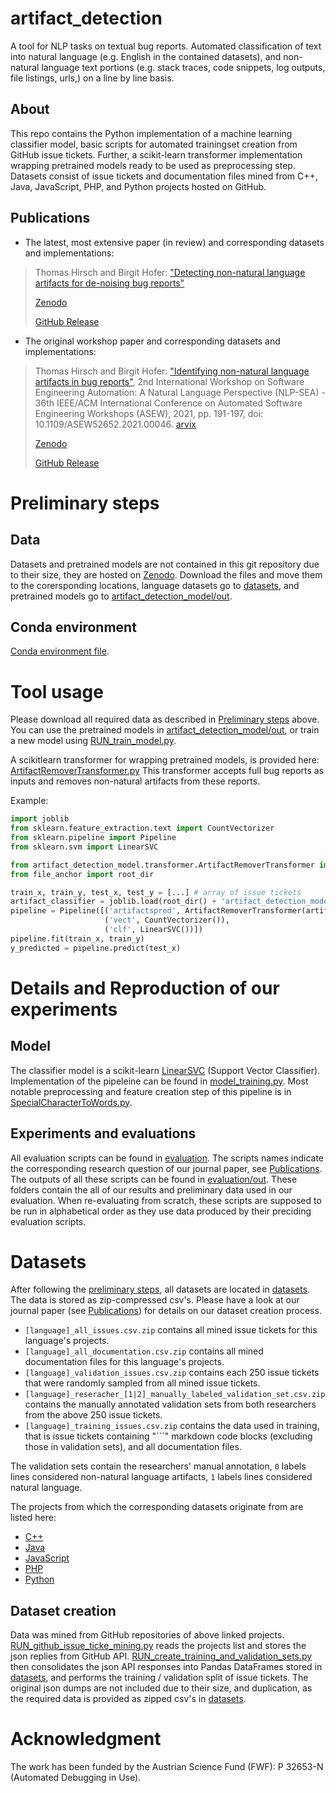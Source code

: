 # artifact_detection
A tool for NLP tasks on textual bug reports.
Automated classification of text into natural language (e.g. English in the contained datasets), and non-natural language text portions (e.g. stack traces, code snippets, log outputs, file listings, urls,) on a line by line basis.

## About
This repo contains the Python implementation of a machine learning classifier model, basic scripts for automated trainingset creation from GitHub issue tickets.
Further, a scikit-learn transformer implementation wrapping pretrained models ready to be used as preprocessing step.
Datasets consist of issue tickets and documentation files mined from C++, Java, JavaScript, PHP, and Python projects hosted on GitHub.

## Publications
- The latest, most extensive paper (in review) and corresponding datasets and implementations:
> Thomas Hirsch and Birgit Hofer: ["Detecting non-natural language artifacts for de-noising bug reports"](TODO)
> 
> [Zenodo](https://zenodo.org/record/6393129)
> 
> [GitHub Release](https://github.com/AmadeusBugProject/artifact_detection/)

- The original workshop paper and corresponding datasets and implementations:
> Thomas Hirsch and Birgit Hofer: ["Identifying non-natural language artifacts in bug reports"](https://doi.org/10.1109/ASEW52652.2021.00046), 2nd International Workshop on Software Engineering Automation: A Natural Language Perspective (NLP-SEA) - 36th IEEE/ACM International Conference on Automated Software Engineering Workshops (ASEW), 2021, pp. 191-197, doi: 10.1109/ASEW52652.2021.00046. [arvix](https://arxiv.org/abs/2110.01336)
> 
> [Zenodo](https://zenodo.org/record/5519503)
> 
> [GitHub Release](https://github.com/AmadeusBugProject/artifact_detection/releases/tag/v1.1)

# Preliminary steps
## Data
Datasets and pretrained models are not contained in this git repository due to their size, they are hosted on [Zenodo](https://zenodo.org/record/6393129).
Download the files and move them to the corersponding locations, language datasets go to [datasets](datasets), and pretrained models go to [artifact_detection_model/out](artifact_detection_model/out).

## Conda environment
[Conda environment file](conda.yml).

# Tool usage
Please download all required data as described in [Preliminary steps](#preliminary-steps) above.
You can use the pretrained models in [artifact_detection_model/out](artifact_detection_model/out), or train a new model using [RUN_train_model.py](artifact_detection_model/RUN_train_model.py).

A scikitlearn transformer for wrapping pretrained models, is provided here: [ArtifactRemoverTransformer.py](artifact_detection_model/transformer/ArtifactRemoverTransformer.py)
This transformer accepts full bug reports as inputs and removes non-natural artifacts from these reports.

Example:
```python
import joblib
from sklearn.feature_extraction.text import CountVectorizer
from sklearn.pipeline import Pipeline
from sklearn.svm import LinearSVC

from artifact_detection_model.transformer.ArtifactRemoverTransformer import ArtifactRemoverTransformer, SIMPLE
from file_anchor import root_dir

train_x, train_y, test_x, test_y = [...] # array of issue tickets
artifact_classifier = joblib.load(root_dir() + 'artifact_detection_model/out/' + 'some_model.joblib')
pipeline = Pipeline([('artifactspred', ArtifactRemoverTransformer(artifact_classifier)),
                     ('vect', CountVectorizer()),
                     ('clf', LinearSVC())])
pipeline.fit(train_x, train_y)
y_predicted = pipeline.predict(test_x)
```

# Details and Reproduction of our experiments
## Model
The classifier model is a scikit-learn [LinearSVC](https://scikit-learn.org/stable/modules/generated/sklearn.svm.LinearSVC.html) (Support Vector Classifier).
Implementation of the pipeleine can be found in [model_training.py](artifact_detection_model/model_training.py).
Most notable preprocessing and feature creation step of this pipeline is in [SpecialCharacterToWords.py](artifact_detection_model/SpecialCharacterToWords.py).

## Experiments and evaluations
All evaluation scripts can be found in [evaluation](evaluation). 
The scripts names indicate the corresponding research question of our journal paper, see [Publications](#publications).
The outputs of all these scripts can be found in [evaluation/out](evaluation/out).
These folders contain the all of our results and preliminary data used in our evaluation.
When re-evaluating from scratch, these scripts are supposed to be run in alphabetical order as they use data produced by their preciding evaluation scripts.

# Datasets
After following the [preliminary steps](#preliminary-steps), all datasets are located in [datasets](datasets).
The data is stored as zip-compressed csv's.
Please have a look at our journal paper (see [Publications](#publications)) for details on our dataset creation process.
- `[language]_all_issues.csv.zip` contains all mined issue tickets for this language's projects.
- `[language]_all_documentation.csv.zip` contains all mined documentation files for this language's projects.
- `[language]_validation_issues.csv.zip` contains each 250 issue tickets that were randomly sampled from all mined issue tickets.
- `[language]_reseracher_[1|2]_manually_labeled_validation_set.csv.zip` contains the manually annotated validation sets from both researchers from the above 250 issue tickets.
- `[language]_training_issues.csv.zip` contains the data used in training, that is issue tickets containing "```" markdown code blocks (excluding those in validation sets), and all documentation files.

The validation sets contain the researchers' manual annotation, `0` labels lines considered non-natural language artifacts, `1` labels lines considered natural language.

The projects from which the corresponding datasets originate from are listed here:
- [C++](githubMiner/json_dump/cpp.txt)
- [Java](githubMiner/json_dump/java.txt)
- [JavaScript](githubMiner/json_dump/javascript.txt)
- [PHP](githubMiner/json_dump/php.txt)
- [Python](githubMiner/json_dump/python.txt)


## Dataset creation
Data was mined from GitHub repositories of above linked projects.
[RUN_github_issue_ticke_mining.py](githubMiner/RUN_github_issue_ticke_mining.py) reads the projects list and stores the json replies from GitHub API.
[RUN_create_training_and_validation_sets.py](githubMiner/RUN_create_training_and_validation_sets.py) then consolidates the json API responses into Pandas DataFrames stored in [datasets](datasets), and performs the training / validation split of issue tickets.
The original json dumps are not included due to their size, and duplication, as the required data is provided as zipped csv's in [datasets](datasets).


# Acknowledgment
The work has been funded by the Austrian Science Fund (FWF): P 32653-N (Automated Debugging in Use).

